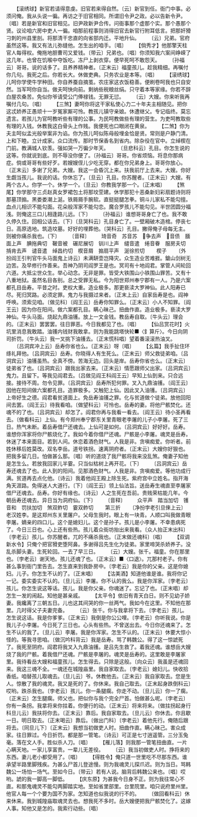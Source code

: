 <!-- { "loadSidebar": true } -->
　　【滚绣球】新官若请得意虔。旧官若来得自然。〔云〕新官到任。衙门中事。必须问俺。我从头说一徧。再访之于旧官相同。所谓旧令尹之政。必以告新令尹。〔唱〕若是新官和旧官相见。旧尹政新尹合传。问衙事那个虚那个实。那个愚那个贤。议论咱六房中吏人一徧。咱那前程事则消得旧官去新官行附耳低言。把那奸猾刁刺的州县里剖。将那清干忠直的向省部内迁。平地升仙。
　　〔云〕兄弟。官府虽然这等。我又有法儿弥缝他。怎生出的咱手。〔唱〕
　　【倘秀才】他那擎天柱官人每得权。俺拖地胆曹司又爱钱。〔带云〕兄弟也。〔唱〕你须知我六案间峥嵘了这几年。也曾在饥喉中夺饭吃。冻尸上剥衣穿。便早死呵不敢怨天。
　　〔孙福云〕哥哥。说的话多了。且养养精神者。〔正末云〕福童孩儿。趁我精细。再嘱付你几句。我死之后。你若长大。休做吏典。只务农业是本等。〔唱〕
　　【滚绣球】儿呵你学使牛学种田。你自养蚕自摘茧。农庄家这衣饭稳善。便刷卷呵我也只自安然。当军呵你自当。做夫呵快向前。剩纳些税粮丝绢。只守着本等家缘。你若不辞白屋农桑苦。免似你爷请受公门俸禄钱。无罪无愆。
　　〔云〕大嫂。你来听我再嘱付几句。〔唱〕
　　【三煞】妻呵你将这干家私使心力二十年夫主相随见。把你这忒娇养正愚顽十一岁冤家厮可怜。教孩儿镇守亲娘。休遭继父。专记临终。莫忘遗言。若孩儿为官呵教听些有理的公事。为民呵教做些有理的营生。为吏呵教取些有理的入钱。休教我这白骨头上作贱。我便死也口眼闭在黄泉。
　　【二煞】你为夫主呵似孟光般举案非为谄。你为孩儿呵似陈母般埋金恰是贤。常则是户静门清。上和下睦。立计成家。众口流传。那时节保香名到省内。除杂役在官中。立绰楔在门前。教满城人钦羡。强如哭一万徧少年天。
　　〔旦悲科云〕孔目。你怎生说的这等。你就说到底。则不辱没你便了。〔孙福云〕哥哥。你省烦恼。将息你那病症。倘或哥哥有些好歹。若嫂嫂侄儿少吃无穿。都在你兄弟身上。哥哥你放心。〔正末云〕多谢了兄弟。大嫂。我这一会昏沉上来。扶我前厅上去来。大嫂。你好生觑当孩儿。我说的话。你休忘了。〔旦云〕孔目。你苏醒者。〔正末云〕大嫂。有两个古人。你学一个。休学一个。〔旦云〕你教我学那一个。〔正末唱〕
　　【煞尾】你学那守三贞赵真女罗裙包土将那坟茔建。休学那犯十恶桑新妇彩扇题诗则将那墓顶搧。黑娄娄潮上涎。铁屑屑手腕软。直挺挺腿怎拳。铜斗儿家私不能勾擅。血点儿相识不能勾面。花朵般浑家不能勾恋。魔合罗孩儿不能勾见。半世团圆分福浅。则俺这三口儿相逢路儿远。〔下〕
　　〔孙福云〕谁想哥哥身亡了也。我不敢久停久住。回相公话去。〔下〕〔旦哭科云〕孔目身亡了。一壁厢破木造棺。停丧七日。高原选地。筑造坟墓。好好的埋葬他。〔哭科云〕孔目。撇得俺子母每无主。则被你痛杀我也。〔下〕
　　〔音释〕
　　琦音奇　苏音苏　争去声　音债　腼面上声　腆拖典切　鞁音被　碾尼展切　钏川上声　缱音遣　绻音眷　服房夫切　掯肯去声　谴音遣　绰昌约切　楔音屑　搧扇平声　涎徐煎切
　　楔子
　　〔外扮阎王引判官牛头马面鬼上诗云〕未满缾壶岂降灾。众生造业苦难捱。鎗山剑树无边苦。及早修行作善来。吾神乃阴司阎罗王是也。冥司有十地阎君。掌管人间轮回六道。大抵尘世众生。举心动念。无非是罪。皆受大铁围山小铁围山罪苦。又有十八重地狱。虽然名目各别。总之受罪无私。今为阳世郑州奉宁郡有一人。乃是六案都孔目岳寿。平昔之时。吏权大重。造业极多。那更亵渎大罗神仙。此人阳寿已尽。死归冥路。必须定罪。鬼力与我摄过来者。〔正末上云〕自家岳寿是也。阎神呼唤。须索见咱。〔做见科〕〔阎王云〕岳寿你知罪么。〔正末云〕小人不知罪。〔阎王云〕因为你在阳间。做六案都孔目。瞒心昧己。扭曲作直。造业极多。亵渎大罗神仙。牛头马面。烧起九鼎油镬。放上一文金钱。教岳寿自取。〔牛头云〕理会的。〔正末云〕罢罢罢。往日罪恶。今日我都见了也。〔唱〕
　　【仙吕赏花时】火坑里消息我敢踏。油镬内钱财我敢拿。则为我能跳塔快轮■〈釒算斤〉。今日向阴司折罚。〔牛头云〕我一叉挑下油镬去。〔正末慌科唱〕望着番滚滚热油叉。
　　〔吕洞宾冲上云〕岳寿你省也么。〔正末云〕呀〔唱〕
　　【幺篇】我手扯住环绦礼拜他。〔吕洞宾云〕岳寿。你晓得人有生死么。〔正末云〕师父救徒弟咱。〔吕洞宾云〕油镬虽热。全真不傍。苦海无边。回头是岸。岳寿你省也么。〔正末云〕徒弟省了也。〔吕洞宾云〕跟我出家去来。〔正末云〕情愿跟师父出家。〔吕洞宾云〕鬼力。且留下。等我见阎君去。〔吕做见阎王科阎王云〕早知上仙到来。只合远接。接待不周。勿令见罪。〔吕洞宾云〕岳寿所犯何罪。叉入九鼎油镬。〔阎王云〕因他在阳间做六案都孔目。造罪极多。又触犯上仙。因此叉入油镬。〔吕洞宾云〕上帝好生之德。阎君看贫道面上。免岳寿油镬之罪。化与贫道做个徒弟。放他回阳间去罢。〔阎王云〕待我看咱。〔做望科云〕可怜也。岳寿的妻。将他尸骸焚化。还魂不的了也。〔吕洞宾云〕却怎了。阎君你再与我看一看去。〔阎王云〕待小圣再看去。〔做看科云〕上仙。有今郑州奉宁郡东关里青眼老李屠的儿子小李屠。死了三日。热气未断。着岳寿借尸还魂去。上仙可是如何。〔吕洞宾云〕好好好。岳寿。谁想你浑家将你尸骸烧化了。我如今着你借尸还魂。尸骸是小李屠。魂灵是岳寿。休迷了本来面目。若到人间。休恋着酒色财气。人我是非。贪嗔痴爱。你听者。前姓休移后姓莫改。双名李岳。道号铁拐。速离阴府者。〔正末云〕大嫂你好狠也。把我多留几日。怕做甚么那。〔唱〕听的道烧了我尸骸将我来没乱煞。俺妻子知他是怎生么。若放我回家儿半霎。只当似枯树上再开花。〔下〕
　　〔吕洞宾云〕岳寿还魂去了也。此人到的阳间。见那酒色财气。人我是非。贪嗔痴爱。等他功成行满。贫道再去点化他。〔诗云〕我着他阎王殿上除生死。紫府宫中立姓名。指开海角天涯路。免得迷人大道行。〔下〕〔阎王云〕领上仙法旨。送岳寿生魂直至李屠家借尸还魂去。岳寿。你好有缘也。〔诗云〕人之生死在吾前。贵贱荣枯能几年。今朝岳寿还魂去。异日当为洞府仙。〔下〕
　　〔音释〕
　　众平声　踏当加切　镬音和　罚扶加切　煞双鲊切　霎双鲊切
　　第三折
　　〔净扮孛老引旦倈上云〕老汉姓李。是这郑州东关里屠户。父母生我时。眼上有一块青。人顺口叫我做青眼李屠。嫡亲的四口儿。这个是媳妇儿。这个是孙子。孩儿是小李屠。不幸患病死了。今日三日也。心上还有些热。孩儿着众街坊抬出来我看。〔众人抬正末出科〕〔孛老云〕孩儿。你苏醒者。兀的不痛杀我也。〔正末做还魂科〕〔唱〕
　　【双调新水令】只俺个把官猾吏堕阿鼻。多谢得吕先生化为徒弟。家里啼哭杀娇养子。没乱杀脚头妻。生死轮回。一去了早三日。
　　〔云〕大嫂。张千。福童。你在那里也。〔孛老云〕谢天地。孩儿还魂了也。〔正末云〕■〈口退〉。兀那村老子。你有甚么事到衙门里告去。怎生直来到我卧房中。〔孛老云〕我是你的父亲。这是你媳妇。儿子。你怎生不认的了。〔正末唱〕
　　【沽美酒】知道他谁是谁。我将你记一记。委实委实不认的。〔旦儿云〕李屠。你不认的我么。我是你浑家。〔孛老云〕孩儿。你怎生说这等话。孩儿。我是你父亲。你魂迷了。忘记了也。〔正末唱〕却怎生一发的闹起。知他是甚亲戚。
　　【太平令】依旧有青天白日。则不见幼子娇妻。我纔离了三朝五日。儿也这其间哭的你一丝两气。我如今在这里。不知他在那里。几时得父子夫妻完备。
　　〔云〕张千。你与我拿将下去。〔孛老云〕孩儿。怎生说这话。我是你爹爹。〔正末云〕我倒是你公公哩。〔孛老云〕你听我说。你是我儿子小李屠。今日死了三日也。心头有些热。不曾送出去。今日你还魂来了。怎生不认的我了。〔旦儿云〕李屠。我是你浑家。怎生不认的。〔正末云〕休要大惊小怪的。等我寻思咱。〔做沉吟科背云〕我是岳寿。骂了韩魏公。得了这一惊諕死了。我死至阴府。阎君将我叉入九鼎油镬。是吕先生救了。着我还魂。谁想岳大嫂烧了我的尸骸。着我借尸还魂。尸骸是李屠的。魂灵是岳寿的。这里敢是李屠家里。我待看岳大嫂和福童孩儿。怎生得去。只除是这般。〔向众云〕我虽是还魂回来。我这三魂不全。一魂还在城隍庙里。我自家取去。〔孛老云〕媳妇儿。快收拾香纸。咱替孩儿取魂去。〔旦儿云〕爷。休教他去。〔正末云〕我自家取去。您是生人。惊散了我的魂灵。我又是死的了。你休来。我自己取去。〔正末起身跌倒科云〕哎哟。跌杀我也。〔孛老云〕孩儿。你一条腿瘸。你走不动。〔旦儿云〕你一了瘸。〔正末云〕怎生腿瘸。师父也。把似你与我个完全尸首。怕做甚么呢。〔孛老云〕你有一条拐。我拿将来你拄着。你便行的动。〔正末云〕将来将来。〔做拄拐起身行科旦儿云〕我扶将你去。〔正末云〕靠后。我自家取去。〔旦儿云〕你休去。你且歇一日。明日取去。〔正末喝云〕靠后。〔做出门科〕〔孛老云〕着他先行。俺随后跟将去。〔同旦儿下〕〔正末云〕我想当初做吏人时。扭曲作直。瞒心昧己。害众成家。往日罪过。今日折罚。都是那一管笔。〔诗云〕可正是七寸逍遥管。三分玉兔毫。落在文人手。胜似杀人刀。〔唱〕
　　【雁儿落】则我那一管笔扭曲直。一片心瞒天地。一家儿享富贵。一辈儿无差役。
　　〔云〕我当初做吏人时。挣将来的东西。妻儿老小都受用了。〔唱〕
　　【得胜令】俺只道一世里吃不尽那东西。谁承望半路里脚残疾。为甚么尸首儿登途慢。则为我魂灵儿探爪迟。则为当日。骂韩魏公一场怕一场气。至如今日。〔带云〕若有人说。脑背后韩魏公来也。〔唱〕哎哟。諕的我一脚高一脚低。
　　【庆东原】为甚我今日身不正。则为我往常心不直。和那鬼魂灵不能勾两脚踏实地。至如省里部里。台里院里。咱只说府里州里。他官人每一个个要为国不为家。怎知道也似我说的行不的。
　　〔做回看科云〕休来休来。我到城隍庙取魂灵去也。想我死不多时。岳大嫂便把我尸骸焚化了。这嫁人事。知他又是怎的。我索行动些。〔唱〕
